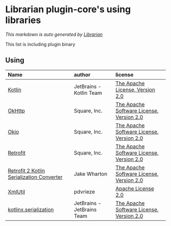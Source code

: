 # Librarian plugin-core's using libraries
*This markdown is auto generated by [Librarian](https://github.com/MeilCli/Librarian)*

This list is including plugin binary

## Using
|Name|author|license|
|:--|:--|:--|
|[Kotlin](https://kotlinlang.org/)|JetBrains - Kotlin Team|[The Apache License, Version 2.0](http://www.apache.org/licenses/LICENSE-2.0.txt)|
|[OkHttp](https://square.github.io/okhttp/)|Square, Inc.|[The Apache Software License, Version 2.0](http://www.apache.org/licenses/LICENSE-2.0.txt)|
|[Okio](https://github.com/square/okio/)|Square, Inc.|[The Apache Software License, Version 2.0](http://www.apache.org/licenses/LICENSE-2.0.txt)|
|[Retrofit](https://github.com/square/retrofit)|Square, Inc.|[The Apache Software License, Version 2.0](http://www.apache.org/licenses/LICENSE-2.0.txt)|
|[Retrofit 2 Kotlin Serialization Converter](https://github.com/JakeWharton/retrofit2-kotlinx-serialization-converter/)|Jake Wharton|[The Apache Software License, Version 2.0](http://www.apache.org/licenses/LICENSE-2.0.txt)|
|[XmlUtil](https://github.com/pdvrieze/xmlutil)|pdvrieze|[Apache License 2.0](https://github.com/pdvrieze/xmlutil/blob/master/COPYING)|
|[kotlinx.serialization](https://github.com/Kotlin/kotlinx.serialization)|JetBrains - JetBrains Team|[The Apache Software License, Version 2.0](http://www.apache.org/licenses/LICENSE-2.0.txt)|
